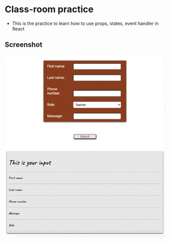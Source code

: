 # Class-room practice

- This is the practice to learn how to use props, states, event handler in React

## Screenshot

![Screenshot](screenshot.png)
